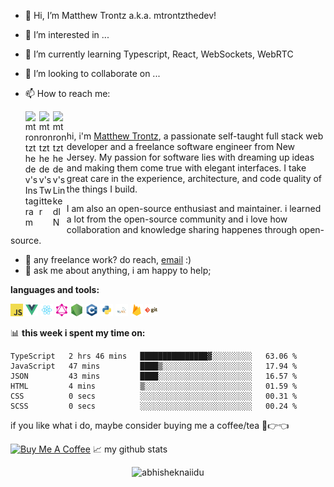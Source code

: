 - 👋 Hi, I’m Matthew Trontz a.k.a. mtrontzthedev!
- 👀 I’m interested in ...
- 🌱 I’m currently learning Typescript, React, WebSockets, WebRTC
- 💞️ I’m looking to collaborate on ...
- 📫 How to reach me:

  <a href="https://www.instagram.com/mtrontzthedev/">
  <img align="left" alt="mtrontzthedev's Instagram" width="22px" src="https://raw.githubusercontent.com/hussainweb/hussainweb/main/icons/instagram.png" />
</a>
<a href="https://twitter.com/mtrontzthedev">
  <img align="left" alt="mtrontzthedev's Twitter" width="22px" src="https://raw.githubusercontent.com/peterthehan/peterthehan/master/assets/twitter.svg" />
</a>
<a href="https://www.linkedin.com/in/mtrontzthedev/">
  <img align="left" alt="mtrontzthedev's LinkedIN" width="22px" src="https://raw.githubusercontent.com/peterthehan/peterthehan/master/assets/linkedin.svg" />
</a>

<br />

hi, i'm [Matthew Trontz](https://mtrontz.dev/), a passionate self-taught full stack web developer and a freelance software engineer from New Jersey. My passion for software lies with dreaming up ideas and making them come true with elegant interfaces. I take great care in the experience, architecture, and code quality of the things I build.

I am also an open-source enthusiast and maintainer. i learned a lot from the open-source community and i love how collaboration and knowledge sharing happenes through open-source.
  
- 💼 any freelance work? do reach, [email](mailto:mtrontz@outlook.com) :)
- 💬 ask me about anything, i am happy to help;

**languages and tools:**  

<code><img height="20" src="https://raw.githubusercontent.com/github/explore/80688e429a7d4ef2fca1e82350fe8e3517d3494d/topics/javascript/javascript.png"></code>
<code><img height="20" src="https://raw.githubusercontent.com/github/explore/80688e429a7d4ef2fca1e82350fe8e3517d3494d/topics/vue/vue.png"></code>
<code><img height="20" src="https://raw.githubusercontent.com/github/explore/80688e429a7d4ef2fca1e82350fe8e3517d3494d/topics/react/react.png"></code>
<code><img height="20" src="https://raw.githubusercontent.com/github/explore/5c058a388828bb5fde0bcafd4bc867b5bb3f26f3/topics/graphql/graphql.png"></code>
<code><img height="20" src="https://raw.githubusercontent.com/github/explore/80688e429a7d4ef2fca1e82350fe8e3517d3494d/topics/nodejs/nodejs.png"></code>
<code><img height="20" src="https://raw.githubusercontent.com/github/explore/80688e429a7d4ef2fca1e82350fe8e3517d3494d/topics/cpp/cpp.png"></code>
<code><img height="20" src="https://raw.githubusercontent.com/github/explore/80688e429a7d4ef2fca1e82350fe8e3517d3494d/topics/python/python.png"></code>
<code><img height="20" src="https://raw.githubusercontent.com/github/explore/80688e429a7d4ef2fca1e82350fe8e3517d3494d/topics/mysql/mysql.png"></code>
<code><img height="20" src="https://raw.githubusercontent.com/github/explore/80688e429a7d4ef2fca1e82350fe8e3517d3494d/topics/firebase/firebase.png"></code>
<code><img height="20" src="https://raw.githubusercontent.com/github/explore/80688e429a7d4ef2fca1e82350fe8e3517d3494d/topics/git/git.png"></code>

📊 **this week i spent my time on:**
<!--START_SECTION:waka-->

```text
TypeScript   2 hrs 46 mins   ███████████████▓░░░░░░░░░   63.06 %
JavaScript   47 mins         ████▒░░░░░░░░░░░░░░░░░░░░   17.94 %
JSON         43 mins         ████░░░░░░░░░░░░░░░░░░░░░   16.57 %
HTML         4 mins          ▒░░░░░░░░░░░░░░░░░░░░░░░░   01.59 %
CSS          0 secs          ░░░░░░░░░░░░░░░░░░░░░░░░░   00.31 %
SCSS         0 secs          ░░░░░░░░░░░░░░░░░░░░░░░░░   00.24 %
```

<!--END_SECTION:waka-->

if you like what i do, maybe consider buying me a coffee/tea 🥺👉👈

<a href="https://www.buymeacoffee.com/abhisheknaiidu" target="_blank"><img src="https://cdn.buymeacoffee.com/buttons/v2/default-red.png" alt="Buy Me A Coffee" width="150" ></a>
📈 my github stats

<p align="center"> <img src="https://github-readme-stats.vercel.app/api?username=abhisheknaiidu&show_icons=true&theme=gotham" alt="abhisheknaiidu" />
<!---
mtrontz/mtrontz is a ✨ special ✨ repository because its `README.md` (this file) appears on your GitHub profile.
You can click the Preview link to take a look at your changes.
--->
